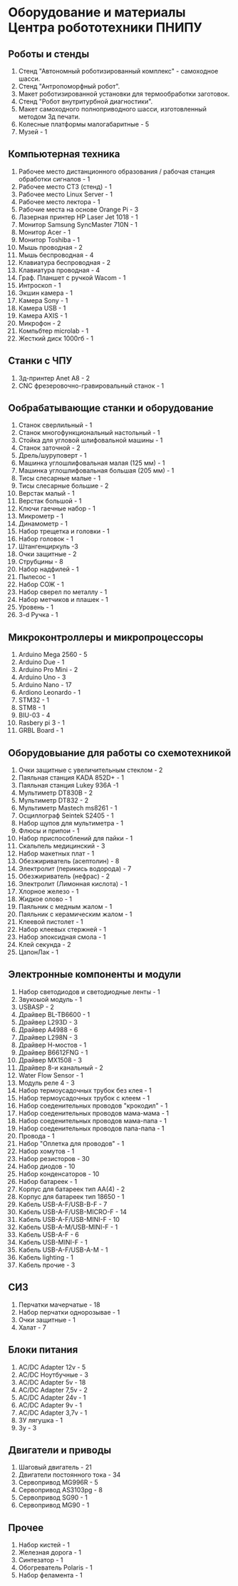 # Оборудование и материалы Центра робототехники ПНИПУ
## Роботы и стенды
1. Стенд "Автономный роботизированный комплекс" - самоходное шасси.
2. Стенд "Антропоморфный робот".
3. Макет роботизированной установки для термообработки заготовок.
4. Стенд "Робот внутритурбной диагностики".
5. Макет самоходного полноприводного шасси, изготовленный методом 3д печати.
6. Колесные платформы малогабаритные - 5
7. Музей - 1


## Компьютерная техника
1. Рабочее место дистанционного образования / рабочая станция обработки сигналов - 1
2. Рабочее место СТЗ (стенд) - 1
3. Рабочее место Linux Server - 1
4. Рабочее место лектора - 1
5. Рабочие места на основе Orange Pi - 3
6. Лазерная принтер HP Laser Jet 1018 - 1
7. Монитор Samsung SyncMaster 710N - 1
8. Монитор Acer - 1
9. Монитор Toshiba - 1
5. Мышь проводная - 2
3. Мышь беспроводная - 4
9. Клавиатура беспроводная - 2
6. Клавиатура проводная - 4
7. Граф. Планшет с ручкой Wacom - 1
8. Интроскоп - 1
9. Экшин камера - 1
10. Камера Sony - 1
11. Камера USB  - 1
12. Камера AXIS - 1
13. Микрофон - 2
14. Компьбтер microlab - 1
15. Жесткий диск 1000гб - 1


## Станки с ЧПУ
1. 3д-принтер Anet A8 - 2
2. CNC фрезеровочно-гравировальный станок - 1

## Ообрабатывающие станки и оборудование
1. Станок сверлильный - 1
0. Станок многофункциональный настольный - 1
2. Стойка для угловой шлифовальной машины - 1
2. Станок заточной - 2
4. Дрель/шуруповерт - 1
4. Машинка углошлифовальная малая (125 мм) - 1
4. Машинка углошлифовальная большая (205 мм) - 1
4. Тисы слесарные малые - 1
5. Тисы слесарные большие - 2
4. Верстак малый - 1
5. Верстак большой - 1
3. Ключи гаечные набор - 1
7. Микрометр - 1
8. Динамометр - 1
9. Набор трещетка и головки - 1
0. Набор головок - 1
1. Штангенциркуль -3
5. Очки защитные - 2
6. Струбцины - 8
7. Набор надфилей - 1
1. Пылесос - 1
5. Набор СОЖ - 1
8. Набор сверел по металлу - 1
9. Набор метчиков и плашек - 1
0. Уровень - 1
9. 3-d Ручка - 1

## Микроконтроллеры и микропроцессоры
1. Arduino Mega 2560 - 5
1. Arduino Due - 1
1. Arduino Pro Mini - 2
1. Arduino Uno - 3
1. Arduino Nano - 17
1. Ardiono Leonardo - 1
1. STM32 - 1
1. STM8 - 1
1. BIU-03 - 4
1. Rasbery pi 3 - 1
1. GRBL Board - 1

## Оборудовыание для работы со схемотехникой
1. Очки защитные с увеличительным стеклом - 2
12. Паяльная станция KADA 852D+ - 1
21. Паяльная станция Lukey 936A -1
1. Мультиметр DT830B - 2
2. Мультиметр DT832  - 2
3. Мультиметр Mastech ms8261 - 1
4. Осциллограф Seintek S2405 - 1
5. Набор щупов для мультиметра - 1
13. Флюсы и припои - 1
20. Набор приспособлений для пайки - 1
22. Скальпель медицинский - 3
23. Набор макетных плат - 1
25. Обезжириватель (асептолин) - 8
26. Электролит (перикись водорода) - 7
27. Обезжириватель (нефрас) - 2
28. Электролит (Лимонная кислота) - 1
29. Хлорное железо - 1
30. Жидкое олово - 1
41. Паяльник с медным жалом - 1
67. Паяльник с керамическим жалом - 1
68. Клеевой пистолет - 1
68. Набор клеевых стержней - 1
69. Набор эпоксидная смола - 1
70. Клей секунда - 2
71. ЦапонЛак - 1

## Электронные компоненты и модули
1. Набор светодиодов и светодиодные ленты - 1
77. Звукоыой модуль - 1
78. USBASP - 2
81. Драйвер BL-TB6600 - 1
82. Драйвер L293D - 3
83. Драйвер A4988 - 6
84. Драйвер L298N - 3
85. Драйвер Н-мостов - 1
86. Драйвер B6612FNG - 1
87. Драйвер MX1508 - 3
88. Драйвер 8-и канальный - 2
89. Water Flow Sensor - 1
90. Модуль реле 4  - 3
6. Набор термоусадочных трубок без клея - 1
7. Набор термоусадочных трубок с клеем  - 1
8. Набор соеденительных проводов "крокодил" - 1
9. Набор соеденительных проводов мама-мама - 1
10. Набор соеденительных проводов мама-папа - 1
11. Набор соеденительных проводов папа-папа - 1
31. Провода - 1
32. Набор "Оплетка для проводов" - 1
33. Набор хомутов - 1
33. Набор резисторов - 30
33. Набор диодов - 10
33. Набор конденсаторов - 10
34. Набор батареек - 1
35. Кoрпус для батареек тип АА(4) - 2
35. Кoрпус для батареек тип 18650 - 1
35. Кабель USB-A-F/USB-B-F - 7
36. Кабель USB-A-F/USB-MICRO-F - 14
37. Кабель USB-A-F/USB-MINI-F - 10
38. Кабель USB-A-M/USB-MINI-F - 1
39. Кабель USB-A-F - 6
40. Кабель USB-MINI-F - 1
41. Кабель USB-A-F/USB-A-M - 1
42. Кабель lighting - 1
43. Кабель прочие - 3

## СИЗ
1. Перчатки мачерчатые - 18
2. Набор перчатки однорозывае - 1
3. Очки защитные - 1
4. Халат - 7

## Блоки питания
1. AC/DC Adapter 12v - 5
2. AC/DC Ноутбучные - 3
3. AC/DC Adapter 5v - 18
4. AC/DC Adapter 7,5v - 2
5. AC/DC Adapter 24v - 1
6. AC/DC Adapter 9v - 1
7. AC/DC Adapter 3,7v - 1
8. ЗУ лягушка - 1
5. Зу - 3

## Двигатели и приводы
1. Шаговый двигатель - 21
36. Двигатели постоянного тока - 34
37. Сервопривод MG996R - 5
38. Сервопривод AS3103pg - 8
39. Сервопривод SG90 - 1
40. Сервопривод MG90 - 1

## Прочее
1. Набор кистей - 1
2. Железная дорога - 1
3. Cинтезатор - 1
4. Обогреватель  Polaris - 1
6. Набор феламента - 1
